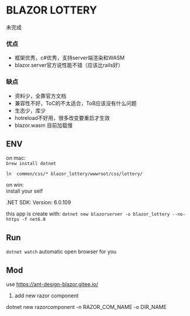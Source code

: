 # BLAZOR LOTTERY

未完成  

### 优点
* 框架优秀，c#优秀，支持server端渲染和WASM
* blazor.server官方说性能不错（应该比rails好）

### 缺点

* 资料少，全靠官方文档
* 兼容性不好，ToC的不太适合，ToB应该没有什么问题
* 生态少，库少
* hotreload不好用，很多改变要重启才生效
* blazor.wasm 目前加载慢
  
## ENV

on mac:  
`brew install dotnet`

`ln  common/css/* blazor_lottery/wwwroot/css/lottery/`

on win:  
install your self

.NET SDK:
 Version:   6.0.109

this app is create with:
`dotnet new blazorserver -o blazor_lottery --no-https -f net6.0`

## Run

`dotnet watch`
automatic open browser for you

## Mod

use <https://ant-design-blazor.gitee.io/>

1. add new razor component  

dotnet new razorcomponent -n RAZOR_COM_NAME -o DIR_NAME
